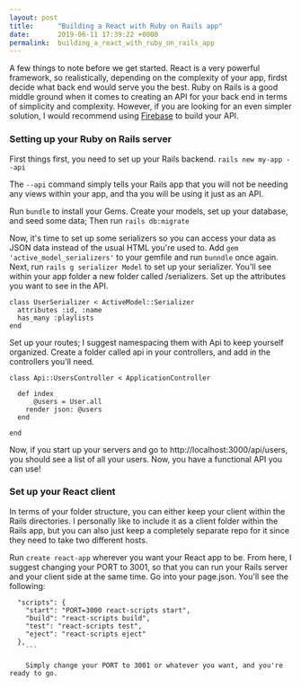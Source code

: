 ```yaml
---
layout: post
title:      "Building a React with Ruby on Rails app"
date:       2019-06-11 17:39:22 +0000
permalink:  building_a_react_with_ruby_on_rails_app
---
```


A few things to note before we get started. React is a very powerful framework, so realistically, depending on the complexity of your app, firdst decide what back end would serve you the best. Ruby on Rails is a good middle ground when it comes to creating an API for your back end in terms of simplicity and complexity. However, if you are looking for an even simpler solution, I would recommend using [Firebase](https://firebase.google.com/docs/web/setup/) to build your API.

### Setting up your Ruby on Rails server
First things first, you need to set up your Rails backend. 
```rails new my-app --api```

The ```--api``` command simply tells your Rails app that you will not be needing any views within your app, and tha you will be using it just as an API. 

Run ```bundle``` to install your Gems. Create your models, set up your database, and seed some data; Then run ```rails db:migrate```

Now, it's time to set up some serializers so you can access your data as JSON data instead of the usual HTML you're used to. Add ```gem 'active_model_serializers'``` to your gemfile and run ```bunndle``` once again. Next, run ```rails g serializer Model``` to set up your serializer. You'll see within your app folder a new folder called /serializers. Set up the attributes you want to see in the API. 

```
class UserSerializer < ActiveModel::Serializer
  attributes :id, :name
  has_many :playlists
end
```

Set up your routes; I suggest namespacing them with Api to keep yourself organized. Create a folder called api in your controllers, and add in the controllers you'll need. 

```
class Api::UsersController < ApplicationController

  def index
	  @users = User.all
    render json: @users
  end
	
end
```

Now, if you start up your servers and go to http://localhost:3000/api/users, you should see a list of all your users. Now, you have a functional API you can use!

### Set up your React client

In terms of your folder structure, you can either keep your client within the Rails directories. I personally like to include it as a client folder within the Rails app, but you can also just keep a completely separate repo for it since they need to take two different hosts. 

Run ```create react-app``` wherever you want your React app to be. From here, I suggest changing your PORT to 3001, so that you can run your Rails server and your client side at the same time. Go into your page.json. You'll see the following: 

```
  "scripts": {
    "start": "PORT=3000 react-scripts start",
    "build": "react-scripts build",
    "test": "react-scripts test",
    "eject": "react-scripts eject"
  },
	```
	
	Simply change your PORT to 3001 or whatever you want, and you're ready to go. 


